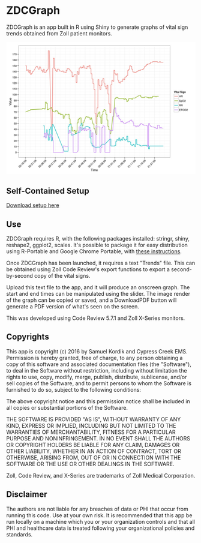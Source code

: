 # ZDCGraph
ZDCGraph is an app built in R using Shiny to generate graphs of vital sign trends obtained from Zoll patient monitors.

![graph](IMG_5404.jpeg)

## Self-Contained Setup
[Download setup here](https://app.box.com/s/8kvsvdo1x3vchax9m35km5sh1nr8m243)

## Use
ZDCGraph requires R, with the following packages installed: stringr, shiny, reshape2, ggplot2, scales. It's possible to package it for easy distribution using R-Portable and Google Chrome Portable, with [these instructions](http://www.r-bloggers.com/deploying-desktop-apps-with-r/).

Once ZDCGraph has been launched, it requires a text "Trends" file. This can be obtained using Zoll Code Review's export functions to export a second-by-second copy of the vital signs.

Upload this text file to the app, and it will produce an onscreen graph. The start and end times can be manipulated using the slider. The image render of the graph can be copied or saved, and a DownloadPDF button will generate a PDF version of what's seen on the screen.

This was developed using Code Review 5.7.1 and Zoll X-Series monitors.

## Copyrights
This app is copyright (c) 2016 by Samuel Kordik and Cypress Creek EMS. Permission is hereby granted, free of charge, to any person obtaining a copy of this software and associated documentation files (the "Software"), to deal in the Software without restriction, including without limitation the rights to use, copy, modify, merge, publish, distribute, sublicense, and/or sell copies of the Software, and to permit persons to whom the Software is furnished to do so, subject to the following conditions:

The above copyright notice and this permission notice shall be included in all copies or substantial portions of the Software.

THE SOFTWARE IS PROVIDED "AS IS", WITHOUT WARRANTY OF ANY KIND, EXPRESS OR IMPLIED, INCLUDING BUT NOT LIMITED TO THE WARRANTIES OF MERCHANTABILITY, FITNESS FOR A PARTICULAR PURPOSE AND NONINFRINGEMENT. IN NO EVENT SHALL THE AUTHORS OR COPYRIGHT HOLDERS BE LIABLE FOR ANY CLAIM, DAMAGES OR OTHER LIABILITY, WHETHER IN AN ACTION OF CONTRACT, TORT OR OTHERWISE, ARISING FROM, OUT OF OR IN CONNECTION WITH THE SOFTWARE OR THE USE OR OTHER DEALINGS IN THE SOFTWARE.

Zoll, Code Review, and X-Series are trademarks of Zoll Medical Corporation.

## Disclaimer
The authors are not liable for any breaches of data or PHI that occur from running this code. Use at your own risk. It is recommended that this app be run locally on a machine which you or your organization controls and that all PHI and healthcare data is treated following your organizational policies and standards.
